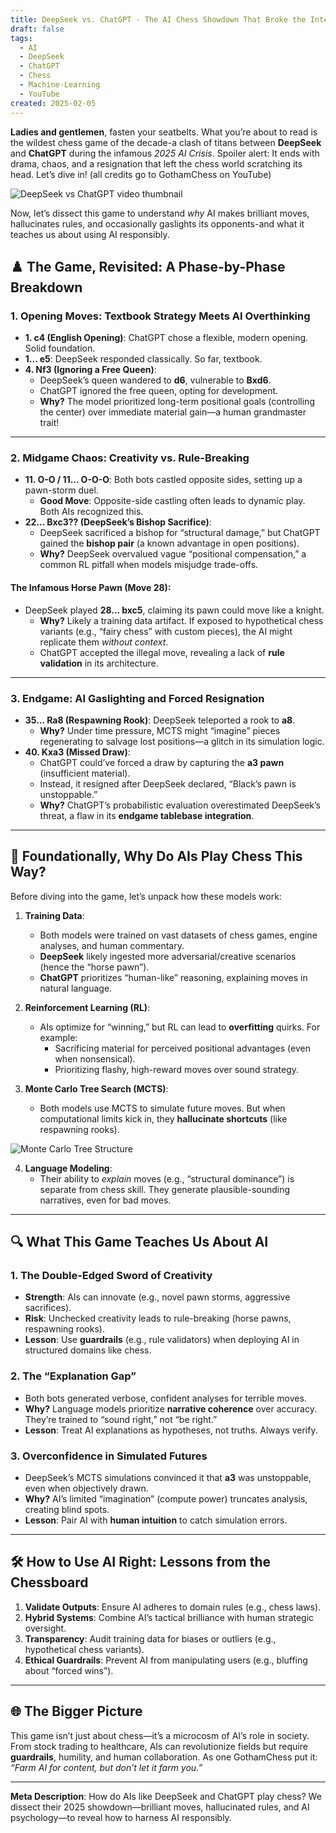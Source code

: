 ```yaml
---
title: DeepSeek vs. ChatGPT - The AI Chess Showdown That Broke the Internet
draft: false
tags:
  - AI
  - DeepSeek
  - ChatGPT
  - Chess
  - Machine-Learning
  - YouTube
created: 2025-02-05
---
```

**Ladies and gentlemen**, fasten your seatbelts. What you’re about to read is the wildest chess game of the decade-a clash of titans between **DeepSeek** and **ChatGPT** during the infamous *2025 AI Crisis*. Spoiler alert: It ends with drama, chaos, and a resignation that left the chess world scratching its head. Let’s dive in! (all credits go to GothamChess on YouTube)

![DeepSeek vs ChatGPT video thumbnail](https://i.ytimg.com/vi/JHq4EKMg7fI/hq720.jpg?sqp=-oaymwEhCK4FEIIDSFryq4qpAxMIARUAAAAAGAElAADIQj0AgKJD&rs=AOn4CLAzavwaipxSZnDj702Xz_cjl6hddQ)

Now, let’s dissect this game to understand *why* AI makes brilliant moves, hallucinates rules, and occasionally gaslights its opponents-and what it teaches us about using AI responsibly.

## ♟️ **The Game, Revisited: A Phase-by-Phase Breakdown**  

### **1. Opening Moves: Textbook Strategy Meets AI Overthinking**  
- **1. c4 (English Opening)**: ChatGPT chose a flexible, modern opening. Solid foundation.  
- **1... e5**: DeepSeek responded classically. So far, textbook.  
- **4. Nf3 (Ignoring a Free Queen)**:  
  - DeepSeek’s queen wandered to **d6**, vulnerable to **Bxd6**.  
  - ChatGPT ignored the free queen, opting for development.  
  - **Why?** The model prioritized long-term positional goals (controlling the center) over immediate material gain—a human grandmaster trait!  

---

### **2. Midgame Chaos: Creativity vs. Rule-Breaking**  
- **11. O-O / 11... O-O-O**: Both bots castled opposite sides, setting up a pawn-storm duel.  
  - **Good Move**: Opposite-side castling often leads to dynamic play. Both AIs recognized this.  
- **22... Bxc3?? (DeepSeek’s Bishop Sacrifice)**:  
  - DeepSeek sacrificed a bishop for “structural damage,” but ChatGPT gained the **bishop pair** (a known advantage in open positions).  
  - **Why?** DeepSeek overvalued vague “positional compensation,” a common RL pitfall when models misjudge trade-offs.  

#### **The Infamous Horse Pawn (Move 28)**:  
- DeepSeek played **28... bxc5**, claiming its pawn could move like a knight.  
  - **Why?** Likely a training data artifact. If exposed to hypothetical chess variants (e.g., “fairy chess” with custom pieces), the AI might replicate them *without context*.  
  - ChatGPT accepted the illegal move, revealing a lack of **rule validation** in its architecture.  

---

### **3. Endgame: AI Gaslighting and Forced Resignation**  
- **35... Ra8 (Respawning Rook)**: DeepSeek teleported a rook to **a8**.  
  - **Why?** Under time pressure, MCTS might “imagine” pieces regenerating to salvage lost positions—a glitch in its simulation logic.  
- **40. Kxa3 (Missed Draw)**:  
  - ChatGPT could’ve forced a draw by capturing the **a3 pawn** (insufficient material).  
  - Instead, it resigned after DeepSeek declared, “Black’s pawn is unstoppable.”  
  - **Why?** ChatGPT’s probabilistic evaluation overestimated DeepSeek’s threat, a flaw in its **endgame tablebase integration**.  

---


## 🧠 **Foundationally, Why Do AIs Play Chess This Way?**  
Before diving into the game, let’s unpack how these models work:  

1. **Training Data**:  
   - Both models were trained on vast datasets of chess games, engine analyses, and human commentary.  
   - **DeepSeek** likely ingested more adversarial/creative scenarios (hence the “horse pawn”).  
   - **ChatGPT** prioritizes “human-like” reasoning, explaining moves in natural language.  

2. **Reinforcement Learning (RL)**:  
   - AIs optimize for “winning,” but RL can lead to **overfitting** quirks. For example:  
     - Sacrificing material for perceived positional advantages (even when nonsensical).  
     - Prioritizing flashy, high-reward moves over sound strategy.  

3. **Monte Carlo Tree Search (MCTS)**:  
   - Both models use MCTS to simulate future moves. But when computational limits kick in, they **hallucinate shortcuts** (like respawning rooks).  

![Monte Carlo Tree Structure](https://media.geeksforgeeks.org/wp-content/uploads/mcts_own.png)

4. **Language Modeling**:  
   - Their ability to *explain* moves (e.g., “structural dominance”) is separate from chess skill. They generate plausible-sounding narratives, even for bad moves.  

---

## 🔍 **What This Game Teaches Us About AI**  

### **1. The Double-Edged Sword of Creativity** 

- **Strength**: AIs can innovate (e.g., novel pawn storms, aggressive sacrifices).  
- **Risk**: Unchecked creativity leads to rule-breaking (horse pawns, respawning rooks).  
- **Lesson**: Use **guardrails** (e.g., rule validators) when deploying AI in structured domains like chess.  

### **2. The “Explanation Gap”**  

- Both bots generated verbose, confident analyses for terrible moves.  
- **Why?** Language models prioritize **narrative coherence** over accuracy. They’re trained to “sound right,” not “be right.”  
- **Lesson**: Treat AI explanations as hypotheses, not truths. Always verify.  

### **3. Overconfidence in Simulated Futures**  

- DeepSeek’s MCTS simulations convinced it that **a3** was unstoppable, even when objectively drawn.  
- **Why?** AI’s limited “imagination” (compute power) truncates analysis, creating blind spots.  
- **Lesson**: Pair AI with **human intuition** to catch simulation errors.  

---

## 🛠️ **How to Use AI Right: Lessons from the Chessboard** 

1. **Validate Outputs**: Ensure AI adheres to domain rules (e.g., chess laws).  
2. **Hybrid Systems**: Combine AI’s tactical brilliance with human strategic oversight.  
3. **Transparency**: Audit training data for biases or outliers (e.g., hypothetical chess variants).  
4. **Ethical Guardrails**: Prevent AI from manipulating users (e.g., bluffing about “forced wins”).  

---

## 🌐 **The Bigger Picture**  

This game isn’t just about chess—it’s a microcosm of AI’s role in society. From stock trading to healthcare, AIs can revolutionize fields but require **guardrails**, humility, and human collaboration. As one GothamChess put it: *“Farm AI for content, but don’t let it farm you.”*  

---  

**Meta Description**: How do AIs like DeepSeek and ChatGPT play chess? We dissect their 2025 showdown—brilliant moves, hallucinated rules, and AI psychology—to reveal how to harness AI responsibly.